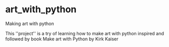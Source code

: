 # art_with_python
Making art with python

This ''project'' is a try of learning how to make art with python 
inspired and followed by book Make art with Python by Kirk Kaiser
